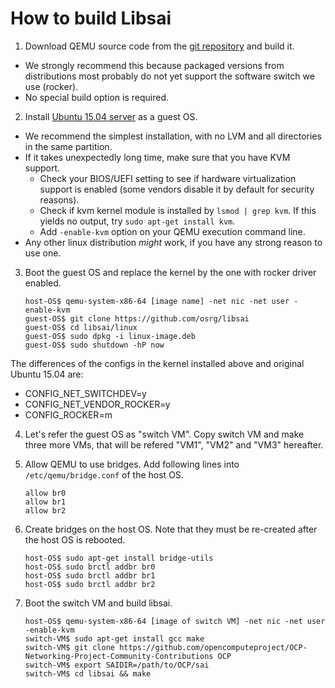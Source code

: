 # How to build Libsai
1. Download QEMU source code from the [git repository](http://git.qemu.org/qemu.git) and build it.
 - We strongly recommend this because packaged versions from distributions most probably do not yet support the software switch we use (rocker).
 - No special build option is required.
2. Install [Ubuntu 15.04 server](http://releases.ubuntu.com/vivid/) as a guest OS.
 - We recommend the simplest installation, with no LVM and all directories in the same partition.
 - If it takes unexpectedly long time, make sure that you have KVM support.
    - Check your BIOS/UEFI setting to see if hardware virtualization support is enabled (some vendors disable it by default for security reasons).
    - Check if kvm kernel module is installed by `lsmod | grep kvm`. If this yields no output, try `sudo apt-get install kvm`.
    - Add `-enable-kvm` option on your QEMU execution command line.
 - Any other linux distribution _might_ work, if you have any strong reason to use one.
3. Boot the guest OS and replace the kernel by the one with rocker driver enabled.

    ```
    host-OS$ qemu-system-x86-64 [image name] -net nic -net user -enable-kvm
    guest-OS$ git clone https://github.com/osrg/libsai
    guest-OS$ cd libsai/linux
    guest-OS$ sudo dpkg -i linux-image.deb
    guest-OS$ sudo shutdown -hP now
    ```
 The differences of the configs in the kernel installed above and original Ubuntu 15.04 are:
  - CONFIG_NET_SWITCHDEV=y
  - CONFIG_NET_VENDOR_ROCKER=y
  - CONFIG_ROCKER=m
4. Let's refer the guest OS as "switch VM". Copy switch VM and make three more VMs, that will be refered "VM1", "VM2" and "VM3" hereafter.
5. Allow QEMU to use bridges. Add following lines into `/etc/qemu/bridge.conf` of the host OS.

    ```
    allow br0
    allow br1
    allow br2
    ```

6. Create bridges on the host OS. Note that they must be re-created after the host OS is rebooted.

    ```
    host-OS$ sudo apt-get install bridge-utils
    host-OS$ sudo brctl addbr br0
    host-OS$ sudo brctl addbr br1
    host-OS$ sudo brctl addbr br2
    ```

7. Boot the switch VM and build libsai.

    ```
    host-OS$ qemu-system-x86-64 [image of switch VM] -net nic -net user -enable-kvm
    switch-VM$ sudo apt-get install gcc make
    switch-VM$ git clone https://github.com/opencomputeproject/OCP-Networking-Project-Community-Contributions OCP
    switch-VM$ export SAIDIR=/path/to/OCP/sai
    switch-VM$ cd libsai && make
    ````
